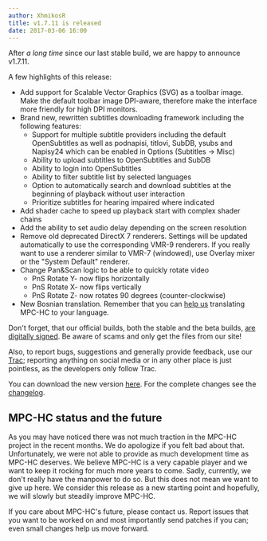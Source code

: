 ```yaml
---
author: XhmikosR
title: v1.7.11 is released
date: 2017-03-06 16:00
---
```


After *a long time* since our last stable build, we are happy to announce v1.7.11.


A few highlights of this release:

* Add support for Scalable Vector Graphics (SVG) as a toolbar image.
  Make the default toolbar image DPI-aware, therefore make the interface more friendly for high DPI monitors.
* Brand new, rewritten subtitles downloading framework including the following features:
    * Support for multiple subtitle providers including the default OpenSubtitles as well as
      podnapisi, titlovi, SubDB, ysubs and Napisy24 which can be enabled in Options (Subtitles → Misc)
    * Ability to upload subtitles to OpenSubtitles and SubDB
    * Ability to login into OpenSubtitles
    * Ability to filter subtitle list by selected languages
    * Option to automatically search and download subtitles at the beginning of playback without user interaction
    * Prioritize subtitles for hearing impaired where indicated
* Add shader cache to speed up playback start with complex shader chains
* Add the ability to set audio delay depending on the screen resolution
* Remove old deprecated DirectX 7 renderers. Settings will be updated automatically to use the corresponding VMR-9 renderers.
  If you really want to use a renderer similar to VMR-7 (windowed), use Overlay mixer or the "System Default" renderer.
* Change Pan&Scan logic to be able to quickly rotate video
    * PnS Rotate Y- now flips horizontally
    * PnS Rotate X- now flips vertically
    * PnS Rotate Z- now rotates 90 degrees (counter-clockwise)
* New Bosnian translation. Remember that you can
  [help us](https://trac.mpc-hc.org/wiki/Translations) translating MPC-HC to your language.

Don't forget, that our official builds, both the stable and the beta builds,
[are digitally signed](/2013/02/25/binaries-are-signed/).
Be aware of scams and only get the files from our site!

Also, to report bugs, suggestions and generally provide feedback, use our [Trac](https://trac.mpc-hc.org/);
reporting anything on social media or in any other place is just pointless, as the developers only follow Trac.

You can download the new version [here](/downloads/).
For the complete changes see the [changelog](/changelog/).


## MPC-HC status and the future

As you may have noticed there was not much traction in the MPC-HC project in the recent months.
We do apologize if you felt bad about that. Unfortunately, we were not able to provide as much development time
as MPC-HC deserves.
We believe MPC-HC is a very capable player and we want to keep it rocking for much more years to come.
Sadly, currently, we don't really have the manpower to do so. But this does not mean we want to give up here.
We consider this release as a new starting point and hopefully, we will slowly but steadily improve MPC-HC.

If you care about MPC-HC's future, please contact us. Report issues that you want to be worked on and most importantly
send patches if you can; even small changes help us move forward.
